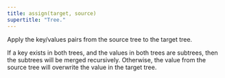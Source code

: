 ```yaml
---
title: assign(target, source)
supertitle: "Tree."
---
```


Apply the key/values pairs from the source tree to the target tree.

If a key exists in both trees, and the values in both trees are subtrees, then the subtrees will be merged recursively. Otherwise, the value from the source tree will overwrite the value in the target tree.
